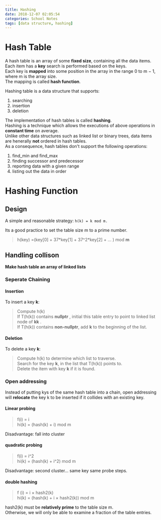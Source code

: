 ```yaml
---
title: Hashing
date: 2018-12-07 02:05:54
categories: School Notes
tags: [data structure, hashing]
---
```


# Hash Table
A hash table is an array of some **fixed size**,
containing all the data items.  
Each item has a **key** search is performed based on the keys.  
Each key is **mapped** into some position in the array in the range 0 to m − 1, where m is the
array size.     
The mapping is called **hash function**.

Hashing table is a data structure that supports: 
1. searching
2. insertion
3. deletion  

The implementation of hash tables is called **hashing**.  
Hashing is a technique which allows the executions of above operations in **constant time** on average.  
Unlike other data structures such as linked list or binary trees, data items are henerally **not** ordered in hash tables.  
As a consequence, hash tables don't support the following operations:   
1. find_min and find_max
2. finding successor and predecessor
3. reporting data with a given range
4. listing out the data in order

# Hashing Function 
## Design
A simple and reasonable strategy: `h(k) = k mod m.`  

Its a good practice to set the table size m to a prime number.  
> h(key) =(key[0] + 37\*key[1] + 37^2\*key[2] + ... ) mod **m**

## Handling collison
**Make hash table an array of linked lists**  
### Seperate Chaining
#### Insertion
To insert a key **k**:  
> Compute h(k)  
> If T(h(k)) contains **nullptr** , initial this table entry to point to linked list node of **kk** .  
> If T(h(k)) contains **non-nullptr**, add **k** to the beginning of the list.

#### Deletion
To delete a key **k**:  
> Compute h(k) to determine which list to traverse.  
> Search for the key **k**, in the list that T(h(k)) points to.      
> Delete the item with key **k** if it is found.  

### Open addressing
Instead of putting kys of the same hash table into a chain, open addressing will **relocate** the key k to be inserted if it collides with an existing key.
#### Linear probing
> f(i) = i  
> hi(k) = (hash(k) + i) mod m  

Disadvantage: fall into cluster   
#### quadratic probing
> f(i) = i^2  
> hi(k) = (hash(k) + i^2) mod m  

Disadvantage: second cluster... same key same probe steps.    
#### double hashing
> f (i) = i ×  hash2(k)    
> hi(k) = (hash(k) + i × hash2(k)) mod m

hash2(k) must be **relatively prime** to the table size m.  
Otherwise, we will only be able to examine a fraction of the table entries.
